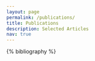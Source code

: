 ```yaml
---
layout: page
permalink: /publications/
title: Publications
description: Selected Articles
nav: true
---
```


<div class="publications">

{% bibliography %}

</div>
